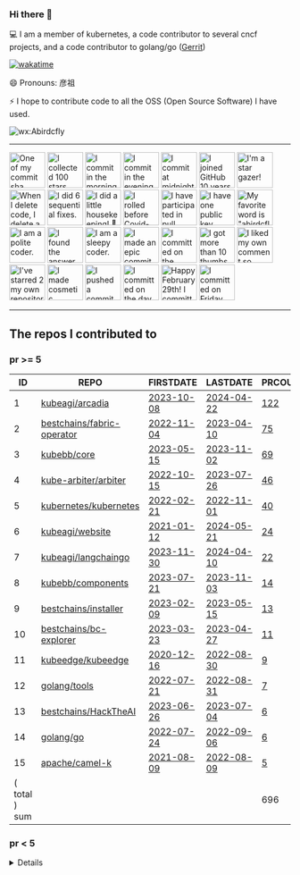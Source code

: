 <!--
**Abirdcfly/Abirdcfly** is a ✨ _special_ ✨ repository because its `README.md` (this file) appears on your GitHub profile.

Here are some ideas to get you started:

- 🔭 I’m currently working on ...
- 🌱 I’m currently learning ...
- 👯 I’m looking to collaborate on ...
- 🤔 I’m looking for help with ...
- 💬 Ask me about ...
- 📫 How to reach me: ...
- 😄 Pronouns: ...
- ⚡ Fun fact: ...
-->
### Hi there 👋

💻 I am a member of kubernetes, a code contributor to several cncf projects, and a code contributor to golang/go ([Gerrit](https://go-review.googlesource.com/dashboard/56538))

[![wakatime](https://wakatime.com/badge/user/6730e81c-ff31-4e87-acd9-9bd97b533dc1.svg)](https://wakatime.com/badge/user/6730e81c-ff31-4e87-acd9-9bd97b533dc1.svg)


😄 Pronouns: 彦祖

⚡ I hope to contribute code to all the OSS (Open Source Software) I have used.

![wx:Abirdcfly](https://github.com/Abirdcfly/Abirdcfly/assets/5100555/7e625ee5-9797-4e94-8b72-d6e0c6342a15)


---

<!-- my-badges start -->
<a href="my-badges/ab-commit.md"><img src="https://my-badges.github.io/my-badges/ab-commit.png" alt="One of my commit sha starts with &quot;ab&quot;." title="One of my commit sha starts with &quot;ab&quot;." width="64"></a>
<a href="my-badges/stars-100.md"><img src="https://my-badges.github.io/my-badges/stars-100.png" alt="I collected 100 stars." title="I collected 100 stars." width="64"></a>
<a href="my-badges/morning-commits.md"><img src="https://my-badges.github.io/my-badges/morning-commits.png" alt="I commit in the morning." title="I commit in the morning." width="64"></a>
<a href="my-badges/evening-commits.md"><img src="https://my-badges.github.io/my-badges/evening-commits.png" alt="I commit in the evening." title="I commit in the evening." width="64"></a>
<a href="my-badges/midnight-commits.md"><img src="https://my-badges.github.io/my-badges/midnight-commits.png" alt="I commit at midnight." title="I commit at midnight." width="64"></a>
<a href="my-badges/github-anniversary-10.md"><img src="https://my-badges.github.io/my-badges/github-anniversary-10.png" alt="I joined GitHub 10 years ago." title="I joined GitHub 10 years ago." width="64"></a>
<a href="my-badges/star-gazer.md"><img src="https://my-badges.github.io/my-badges/star-gazer.png" alt="I&apos;m a star gazer!" title="I&apos;m a star gazer!" width="64"></a>
<a href="my-badges/mass-delete-commit-10k.md"><img src="https://my-badges.github.io/my-badges/mass-delete-commit-10k.png" alt="When I delete code, I delete a lot." title="When I delete code, I delete a lot." width="64"></a>
<a href="my-badges/fix-6.md"><img src="https://my-badges.github.io/my-badges/fix-6.png" alt="I did 6 sequential fixes." title="I did 6 sequential fixes." width="64"></a>
<a href="my-badges/chore-commit.md"><img src="https://my-badges.github.io/my-badges/chore-commit.png" alt="I did a little housekeeping! 🧹" title="I did a little housekeeping! 🧹" width="64"></a>
<a href="my-badges/covid-19.md"><img src="https://my-badges.github.io/my-badges/covid-19.png" alt="I rolled before Covid-19: Survivor of the Great TP Shortage" title="I rolled before Covid-19: Survivor of the Great TP Shortage" width="64"></a>
<a href="my-badges/pr-collaboration-20.md"><img src="https://my-badges.github.io/my-badges/pr-collaboration-20.png" alt="I have participated in pull requests with 20 or more people" title="I have participated in pull requests with 20 or more people" width="64"></a>
<a href="my-badges/public-keys-1.md"><img src="https://my-badges.github.io/my-badges/public-keys-1.png" alt="I have one public key" title="I have one public key" width="64"></a>
<a href="my-badges/favorite-word.md"><img src="https://my-badges.github.io/my-badges/favorite-word.png" alt="My favorite word is &quot;abirdcfly&quot;." title="My favorite word is &quot;abirdcfly&quot;." width="64"></a>
<a href="my-badges/polite-coder.md"><img src="https://my-badges.github.io/my-badges/polite-coder.png" alt="I am a polite coder." title="I am a polite coder." width="64"></a>
<a href="my-badges/the-ultimate-question.md"><img src="https://my-badges.github.io/my-badges/the-ultimate-question.png" alt="I found the answer to the ultimate question of life, the universe, and everything!" title="I found the answer to the ultimate question of life, the universe, and everything!" width="64"></a>
<a href="my-badges/sleepy-coder.md"><img src="https://my-badges.github.io/my-badges/sleepy-coder.png" alt="I am a sleepy coder." title="I am a sleepy coder." width="64"></a>
<a href="my-badges/epic-commit.md"><img src="https://my-badges.github.io/my-badges/epic-commit.png" alt="I made an epic commit with a message over 500 chars." title="I made an epic commit with a message over 500 chars." width="64"></a>
<a href="my-badges/spooky-commit.md"><img src="https://my-badges.github.io/my-badges/spooky-commit.png" alt="I committed on the Halloween! Boo!" title="I committed on the Halloween! Boo!" width="64"></a>
<a href="my-badges/thumbs-up-10.md"><img src="https://my-badges.github.io/my-badges/thumbs-up-10.png" alt="I got more than 10 thumbs up." title="I got more than 10 thumbs up." width="64"></a>
<a href="my-badges/self-upvote.md"><img src="https://my-badges.github.io/my-badges/self-upvote.png" alt="I liked my own comment so much that I upvoted it." title="I liked my own comment so much that I upvoted it." width="64"></a>
<a href="my-badges/self-star.md"><img src="https://my-badges.github.io/my-badges/self-star.png" alt="I&apos;ve starred 2 my own repositories." title="I&apos;ve starred 2 my own repositories." width="64"></a>
<a href="my-badges/cosmetic-commit.md"><img src="https://my-badges.github.io/my-badges/cosmetic-commit.png" alt="I made cosmetic commit." title="I made cosmetic commit." width="64"></a>
<a href="my-badges/dead-commit.md"><img src="https://my-badges.github.io/my-badges/dead-commit.png" alt="I pushed a commit with &quot;dead&quot; once." title="I pushed a commit with &quot;dead&quot; once." width="64"></a>
<a href="my-badges/delorean.md"><img src="https://my-badges.github.io/my-badges/delorean.png" alt="I committed on the day Doctor Emmett Brown invented the flux capacitor!" title="I committed on the day Doctor Emmett Brown invented the flux capacitor!" width="64"></a>
<a href="my-badges/leap-day.md"><img src="https://my-badges.github.io/my-badges/leap-day.png" alt="Happy February 29th! I committed on a Leap Day!" title="Happy February 29th! I committed on a Leap Day!" width="64"></a>
<a href="my-badges/friday-13.md"><img src="https://my-badges.github.io/my-badges/friday-13.png" alt="I committed on Friday the 13th, One… By One…" title="I committed on Friday the 13th, One… By One…" width="64"></a>
<!-- my-badges end -->

---

<!--START_SECTION:my_github-->
## The repos I contributed to


### pr >= 5

|      ID       |                                    REPO                                     |                                 FIRSTDATE                                 |                               LASTDATE                               |                                        PRCOUNT                                         |
|---------------|-----------------------------------------------------------------------------|---------------------------------------------------------------------------|----------------------------------------------------------------------|----------------------------------------------------------------------------------------|
|             1 | [kubeagi/arcadia](https://github.com/kubeagi/arcadia)                       | [2023-10-08](https://github.com/kubeagi/arcadia/pull/102)                 | [2024-04-22](https://github.com/kubeagi/arcadia/pull/1018)           | [122](https://github.com/kubeagi/arcadia/pulls?q=is%3Apr+author%3AAbirdcfly)           |
|             2 | [bestchains/fabric-operator](https://github.com/bestchains/fabric-operator) | [2022-11-04](https://github.com/hyperledger-labs/fabric-operator/pull/68) | [2023-04-10](https://github.com/bestchains/fabric-operator/pull/236) | [75](https://github.com/bestchains/fabric-operator/pulls?q=is%3Apr+author%3AAbirdcfly) |
|             3 | [kubebb/core](https://github.com/kubebb/core)                               | [2023-05-15](https://github.com/kubebb/core/pull/2)                       | [2023-11-02](https://github.com/kubebb/core/pull/392)                | [69](https://github.com/kubebb/core/pulls?q=is%3Apr+author%3AAbirdcfly)                |
|             4 | [kube-arbiter/arbiter](https://github.com/kube-arbiter/arbiter)             | [2022-10-15](https://github.com/kube-arbiter/arbiter/pull/6)              | [2023-07-26](https://github.com/kube-arbiter/arbiter/pull/160)       | [46](https://github.com/kube-arbiter/arbiter/pulls?q=is%3Apr+author%3AAbirdcfly)       |
|             5 | [kubernetes/kubernetes](https://github.com/kubernetes/kubernetes)           | [2022-02-21](https://github.com/kubernetes/kubernetes/pull/108239)        | [2022-11-01](https://github.com/kubernetes/kubernetes/pull/113505)   | [40](https://github.com/kubernetes/kubernetes/pulls?q=is%3Apr+author%3AAbirdcfly)      |
|             6 | [kubeagi/website](https://github.com/kubeagi/website)                       | [2021-01-12](https://github.com/kubernetes/website/pull/26060)            | [2024-05-21](https://github.com/kubeagi/website/pull/17)             | [24](https://github.com/kubeagi/website/pulls?q=is%3Apr+author%3AAbirdcfly)            |
|             7 | [kubeagi/langchaingo](https://github.com/kubeagi/langchaingo)               | [2023-11-30](https://github.com/tmc/langchaingo/pull/377)                 | [2024-04-10](https://github.com/kubeagi/langchaingo/pull/12)         | [22](https://github.com/kubeagi/langchaingo/pulls?q=is%3Apr+author%3AAbirdcfly)        |
|             8 | [kubebb/components](https://github.com/kubebb/components)                   | [2023-07-21](https://github.com/kubebb/components/pull/64)                | [2023-11-03](https://github.com/kubebb/components/pull/151)          | [14](https://github.com/kubebb/components/pulls?q=is%3Apr+author%3AAbirdcfly)          |
|             9 | [bestchains/installer](https://github.com/bestchains/installer)             | [2023-02-09](https://github.com/bestchains/installer/pull/12)             | [2023-05-15](https://github.com/bestchains/installer/pull/74)        | [13](https://github.com/bestchains/installer/pulls?q=is%3Apr+author%3AAbirdcfly)       |
|            10 | [bestchains/bc-explorer](https://github.com/bestchains/bc-explorer)         | [2023-03-23](https://github.com/bestchains/bc-explorer/pull/16)           | [2023-04-27](https://github.com/bestchains/bc-explorer/pull/47)      | [11](https://github.com/bestchains/bc-explorer/pulls?q=is%3Apr+author%3AAbirdcfly)     |
|            11 | [kubeedge/kubeedge](https://github.com/kubeedge/kubeedge)                   | [2020-12-16](https://github.com/kubeedge/kubeedge/pull/2437)              | [2022-08-30](https://github.com/kubeedge/kubeedge/pull/4147)         | [9](https://github.com/kubeedge/kubeedge/pulls?q=is%3Apr+author%3AAbirdcfly)           |
|            12 | [golang/tools](https://github.com/golang/tools)                             | [2022-07-21](https://github.com/golang/tools/pull/388)                    | [2022-08-31](https://github.com/golang/tools/pull/394)               | [7](https://github.com/golang/tools/pulls?q=is%3Apr+author%3AAbirdcfly)                |
|            13 | [bestchains/HackTheAI](https://github.com/bestchains/HackTheAI)             | [2023-06-26](https://github.com/bestchains/HackTheAI/pull/23)             | [2023-07-04](https://github.com/bestchains/HackTheAI/pull/41)        | [6](https://github.com/bestchains/HackTheAI/pulls?q=is%3Apr+author%3AAbirdcfly)        |
|            14 | [golang/go](https://github.com/golang/go)                                   | [2022-07-24](https://github.com/golang/go/pull/54026)                     | [2022-09-06](https://github.com/golang/go/pull/54888)                | [6](https://github.com/golang/go/pulls?q=is%3Apr+author%3AAbirdcfly)                   |
|            15 | [apache/camel-k](https://github.com/apache/camel-k)                         | [2021-08-09](https://github.com/apache/camel-k/pull/2559)                 | [2022-08-09](https://github.com/apache/camel-k/pull/3526)            | [5](https://github.com/apache/camel-k/pulls?q=is%3Apr+author%3AAbirdcfly)              |
| ( total ) sum |                                                                             |                                                                           |                                                                      |                                                                                    696 |



### pr < 5


<details>

|      ID      |                                                        REPO                                                         |                                        FIRSTDATE                                         |                                         LASTDATE                                         |                                                  PRCOUNT                                                  |
|--------------|---------------------------------------------------------------------------------------------------------------------|------------------------------------------------------------------------------------------|------------------------------------------------------------------------------------------|-----------------------------------------------------------------------------------------------------------|
|           16 | [onsi/ginkgo](https://github.com/onsi/ginkgo)                                                                       | [2022-08-30](https://github.com/onsi/ginkgo/pull/1028)                                   | [2022-09-19](https://github.com/onsi/ginkgo/pull/1040)                                   | [4](https://github.com/onsi/ginkgo/pulls?q=is%3Apr+author%3AAbirdcfly)                                    |
|           17 | [kubernetes-retired/hierarchical-namespaces](https://github.com/kubernetes-retired/hierarchical-namespaces)         | [2021-08-16](https://github.com/kubernetes-retired/hierarchical-namespaces/pull/69)      | [2021-08-17](https://github.com/kubernetes-retired/hierarchical-namespaces/pull/72)      | [4](https://github.com/kubernetes-retired/hierarchical-namespaces/pulls?q=is%3Apr+author%3AAbirdcfly)     |
|           18 | [ray-project/kuberay](https://github.com/ray-project/kuberay)                                                       | [2024-09-26](https://github.com/ray-project/kuberay/pull/2399)                           | [2025-01-22](https://github.com/ray-project/kuberay/pull/2802)                           | [4](https://github.com/ray-project/kuberay/pulls?q=is%3Apr+author%3AAbirdcfly)                            |
|           19 | [ignite/cli](https://github.com/ignite/cli)                                                                         | [2022-08-21](https://github.com/cli/cli/pull/6112)                                       | [2023-04-25](https://github.com/ignite/cli/pull/3487)                                    | [4](https://github.com/ignite/cli/pulls?q=is%3Apr+author%3AAbirdcfly)                                     |
|           20 | [etcd-io/etcd](https://github.com/etcd-io/etcd)                                                                     | [2021-09-17](https://github.com/etcd-io/etcd/pull/13356)                                 | [2022-08-30](https://github.com/etcd-io/etcd/pull/14405)                                 | [4](https://github.com/etcd-io/etcd/pulls?q=is%3Apr+author%3AAbirdcfly)                                   |
|           21 | [kubernetes-sigs/kueue](https://github.com/kubernetes-sigs/kueue)                                                   | [2025-01-16](https://github.com/kubernetes-sigs/kueue/pull/3980)                         | [2025-01-22](https://github.com/kubernetes-sigs/kueue/pull/4036)                         | [4](https://github.com/kubernetes-sigs/kueue/pulls?q=is%3Apr+author%3AAbirdcfly)                          |
|           22 | [bestchains/bc-cli](https://github.com/bestchains/bc-cli)                                                           | [2023-05-05](https://github.com/bestchains/bc-cli/pull/15)                               | [2023-06-25](https://github.com/bestchains/bc-cli/pull/48)                               | [3](https://github.com/bestchains/bc-cli/pulls?q=is%3Apr+author%3AAbirdcfly)                              |
|           23 | [golangci/golangci-lint](https://github.com/golangci/golangci-lint)                                                 | [2022-09-05](https://github.com/golangci/golangci-lint/pull/3192)                        | [2023-09-25](https://github.com/golangci/golangci-lint/pull/4104)                        | [3](https://github.com/golangci/golangci-lint/pulls?q=is%3Apr+author%3AAbirdcfly)                         |
|           24 | [kubernetes/test-infra](https://github.com/kubernetes/test-infra)                                                   | [2022-04-22](https://github.com/kubernetes/test-infra/pull/26065)                        | [2022-08-05](https://github.com/kubernetes/test-infra/pull/27050)                        | [3](https://github.com/kubernetes/test-infra/pulls?q=is%3Apr+author%3AAbirdcfly)                          |
|           25 | [istio/istio](https://github.com/istio/istio)                                                                       | [2022-08-30](https://github.com/istio/istio/pull/40706)                                  | [2023-08-09](https://github.com/istio/istio/pull/46406)                                  | [3](https://github.com/istio/istio/pulls?q=is%3Apr+author%3AAbirdcfly)                                    |
|           26 | [ethereum/go-ethereum](https://github.com/ethereum/go-ethereum)                                                     | [2022-07-21](https://github.com/ethereum/go-ethereum/pull/25365)                         | [2024-04-15](https://github.com/ethereum/go-ethereum/pull/29531)                         | [3](https://github.com/ethereum/go-ethereum/pulls?q=is%3Apr+author%3AAbirdcfly)                           |
|           27 | [hyperledger/fabric](https://github.com/hyperledger/fabric)                                                         | [2022-08-08](https://github.com/hyperledger/fabric/pull/3574)                            | [2022-11-15](https://github.com/hyperledger/fabric/pull/3785)                            | [3](https://github.com/hyperledger/fabric/pulls?q=is%3Apr+author%3AAbirdcfly)                             |
|           28 | [kube-arbiter/arbiter-plugins](https://github.com/kube-arbiter/arbiter-plugins)                                     | [2022-10-20](https://github.com/kube-arbiter/arbiter-plugins/pull/5)                     | [2022-10-21](https://github.com/kube-arbiter/arbiter-plugins/pull/20)                    | [3](https://github.com/kube-arbiter/arbiter-plugins/pulls?q=is%3Apr+author%3AAbirdcfly)                   |
|           29 | [tinode/chat](https://github.com/tinode/chat)                                                                       | [2022-08-08](https://github.com/tinode/chat/pull/781)                                    | [2022-08-08](https://github.com/tinode/chat/pull/781)                                    | [2](https://github.com/tinode/chat/pulls?q=is%3Apr+author%3AAbirdcfly)                                    |
|           30 | [prometheus/prometheus](https://github.com/prometheus/prometheus)                                                   | [2022-07-20](https://github.com/prometheus/prometheus/pull/11040)                        | [2022-08-27](https://github.com/prometheus/prometheus/pull/11225)                        | [2](https://github.com/prometheus/prometheus/pulls?q=is%3Apr+author%3AAbirdcfly)                          |
|           31 | [aws/amazon-ecs-agent](https://github.com/aws/amazon-ecs-agent)                                                     | [2022-08-10](https://github.com/aws/amazon-ecs-agent/pull/3334)                          | [2022-08-31](https://github.com/aws/amazon-ecs-agent/pull/3372)                          | [2](https://github.com/aws/amazon-ecs-agent/pulls?q=is%3Apr+author%3AAbirdcfly)                           |
|           32 | [argoproj/argo-cd](https://github.com/argoproj/argo-cd)                                                             | [2022-08-30](https://github.com/argoproj/argo-cd/pull/10479)                             | [2023-06-02](https://github.com/argoproj/argo-cd/pull/13887)                             | [2](https://github.com/argoproj/argo-cd/pulls?q=is%3Apr+author%3AAbirdcfly)                               |
|           33 | [ericzhang-cn/kindle-open-books](https://github.com/ericzhang-cn/kindle-open-books)                                 | [2014-09-03](https://github.com/ericzhang-cn/kindle-open-books/pull/14)                  | [2014-09-03](https://github.com/ericzhang-cn/kindle-open-books/pull/14)                  | [2](https://github.com/ericzhang-cn/kindle-open-books/pulls?q=is%3Apr+author%3AAbirdcfly)                 |
|           34 | [coredns/coredns](https://github.com/coredns/coredns)                                                               | [2022-07-21](https://github.com/coredns/coredns/pull/5529)                               | [2022-08-30](https://github.com/coredns/coredns/pull/5592)                               | [2](https://github.com/coredns/coredns/pulls?q=is%3Apr+author%3AAbirdcfly)                                |
|           35 | [tektoncd/pipeline](https://github.com/tektoncd/pipeline)                                                           | [2022-08-10](https://github.com/banzaicloud/pipeline/pull/3627)                          | [2023-02-13](https://github.com/tektoncd/pipeline/pull/6151)                             | [2](https://github.com/tektoncd/pipeline/pulls?q=is%3Apr+author%3AAbirdcfly)                              |
|           36 | [tektoncd/operator](https://github.com/tektoncd/operator)                                                           | [2021-09-16](https://github.com/knative/operator/pull/781)                               | [2023-02-21](https://github.com/tektoncd/operator/pull/1336)                             | [2](https://github.com/tektoncd/operator/pulls?q=is%3Apr+author%3AAbirdcfly)                              |
|           37 | [golang/crypto](https://github.com/golang/crypto)                                                                   | [2022-07-21](https://github.com/golang/crypto/pull/226)                                  | [2022-07-21](https://github.com/golang/crypto/pull/226)                                  | [2](https://github.com/golang/crypto/pulls?q=is%3Apr+author%3AAbirdcfly)                                  |
|           38 | [kyma-project/kyma](https://github.com/kyma-project/kyma)                                                           | [2022-08-09](https://github.com/kyma-project/kyma/pull/15061)                            | [2022-10-05](https://github.com/kyma-project/kyma/pull/15714)                            | [2](https://github.com/kyma-project/kyma/pulls?q=is%3Apr+author%3AAbirdcfly)                              |
|           39 | [istio/community](https://github.com/istio/community)                                                               | [2022-04-01](https://github.com/kubernetes/community/pull/6583)                          | [2023-08-10](https://github.com/istio/community/pull/1175)                               | [2](https://github.com/istio/community/pulls?q=is%3Apr+author%3AAbirdcfly)                                |
|           40 | [golang/exp](https://github.com/golang/exp)                                                                         | [2022-07-21](https://github.com/golang/exp/pull/41)                                      | [2022-07-21](https://github.com/golang/exp/pull/41)                                      | [2](https://github.com/golang/exp/pulls?q=is%3Apr+author%3AAbirdcfly)                                     |
|           41 | [bfenetworks/bfe](https://github.com/bfenetworks/bfe)                                                               | [2022-08-10](https://github.com/bfenetworks/bfe/pull/1068)                               | [2022-08-15](https://github.com/bfenetworks/bfe/pull/1069)                               | [2](https://github.com/bfenetworks/bfe/pulls?q=is%3Apr+author%3AAbirdcfly)                                |
|           42 | [bestchains/bc-saas](https://github.com/bestchains/bc-saas)                                                         | [2023-04-23](https://github.com/bestchains/bc-saas/pull/12)                              | [2023-04-24](https://github.com/bestchains/bc-saas/pull/17)                              | [2](https://github.com/bestchains/bc-saas/pulls?q=is%3Apr+author%3AAbirdcfly)                             |
|           43 | [rook/rook](https://github.com/rook/rook)                                                                           | [2022-07-21](https://github.com/rook/rook/pull/10618)                                    | [2022-08-30](https://github.com/rook/rook/pull/10827)                                    | [2](https://github.com/rook/rook/pulls?q=is%3Apr+author%3AAbirdcfly)                                      |
|           44 | [minio/minio](https://github.com/minio/minio)                                                                       | [2022-08-29](https://github.com/minio/minio/pull/15607)                                  | [2022-08-29](https://github.com/minio/minio/pull/15607)                                  | [1](https://github.com/minio/minio/pulls?q=is%3Apr+author%3AAbirdcfly)                                    |
|           45 | [TencentBlueKing/bk-bcs](https://github.com/TencentBlueKing/bk-bcs)                                                 | [2022-08-10](https://github.com/TencentBlueKing/bk-bcs/pull/1900)                        | [2022-08-10](https://github.com/TencentBlueKing/bk-bcs/pull/1900)                        | [1](https://github.com/TencentBlueKing/bk-bcs/pulls?q=is%3Apr+author%3AAbirdcfly)                         |
|           46 | [cilium/cilium](https://github.com/cilium/cilium)                                                                   | [2022-07-21](https://github.com/cilium/cilium/pull/20612)                                | [2022-07-21](https://github.com/cilium/cilium/pull/20612)                                | [1](https://github.com/cilium/cilium/pulls?q=is%3Apr+author%3AAbirdcfly)                                  |
|           47 | [open-policy-agent/opa](https://github.com/open-policy-agent/opa)                                                   | [2022-07-21](https://github.com/open-policy-agent/opa/pull/4919)                         | [2022-07-21](https://github.com/open-policy-agent/opa/pull/4919)                         | [1](https://github.com/open-policy-agent/opa/pulls?q=is%3Apr+author%3AAbirdcfly)                          |
|           48 | [ent/ent](https://github.com/ent/ent)                                                                               | [2022-08-30](https://github.com/ent/ent/pull/2892)                                       | [2022-08-30](https://github.com/ent/ent/pull/2892)                                       | [1](https://github.com/ent/ent/pulls?q=is%3Apr+author%3AAbirdcfly)                                        |
|           49 | [johnkerl/miller](https://github.com/johnkerl/miller)                                                               | [2022-08-11](https://github.com/johnkerl/miller/pull/1073)                               | [2022-08-11](https://github.com/johnkerl/miller/pull/1073)                               | [1](https://github.com/johnkerl/miller/pulls?q=is%3Apr+author%3AAbirdcfly)                                |
|           50 | [SnellerInc/sneller](https://github.com/SnellerInc/sneller)                                                         | [2022-08-10](https://github.com/SnellerInc/sneller/pull/5)                               | [2022-08-10](https://github.com/SnellerInc/sneller/pull/5)                               | [1](https://github.com/SnellerInc/sneller/pulls?q=is%3Apr+author%3AAbirdcfly)                             |
|           51 | [hanchuanchuan/goInception](https://github.com/hanchuanchuan/goInception)                                           | [2022-08-10](https://github.com/hanchuanchuan/goInception/pull/491)                      | [2022-08-10](https://github.com/hanchuanchuan/goInception/pull/491)                      | [1](https://github.com/hanchuanchuan/goInception/pulls?q=is%3Apr+author%3AAbirdcfly)                      |
|           52 | [h2non/baloo](https://github.com/h2non/baloo)                                                                       | [2022-08-10](https://github.com/h2non/baloo/pull/30)                                     | [2022-08-10](https://github.com/h2non/baloo/pull/30)                                     | [1](https://github.com/h2non/baloo/pulls?q=is%3Apr+author%3AAbirdcfly)                                    |
|           53 | [tilt-dev/tilt](https://github.com/tilt-dev/tilt)                                                                   | [2022-08-09](https://github.com/tilt-dev/tilt/pull/5916)                                 | [2022-08-09](https://github.com/tilt-dev/tilt/pull/5916)                                 | [1](https://github.com/tilt-dev/tilt/pulls?q=is%3Apr+author%3AAbirdcfly)                                  |
|           54 | [kubernetes/minikube](https://github.com/kubernetes/minikube)                                                       | [2022-08-30](https://github.com/kubernetes/minikube/pull/14882)                          | [2022-08-30](https://github.com/kubernetes/minikube/pull/14882)                          | [1](https://github.com/kubernetes/minikube/pulls?q=is%3Apr+author%3AAbirdcfly)                            |
|           55 | [github/gh-ost](https://github.com/github/gh-ost)                                                                   | [2022-08-30](https://github.com/github/gh-ost/pull/1175)                                 | [2022-08-30](https://github.com/github/gh-ost/pull/1175)                                 | [1](https://github.com/github/gh-ost/pulls?q=is%3Apr+author%3AAbirdcfly)                                  |
|           56 | [arp242/goatcounter](https://github.com/arp242/goatcounter)                                                         | [2022-08-10](https://github.com/arp242/goatcounter/pull/612)                             | [2022-08-10](https://github.com/arp242/goatcounter/pull/612)                             | [1](https://github.com/arp242/goatcounter/pulls?q=is%3Apr+author%3AAbirdcfly)                             |
|           57 | [bytedance/go-tagexpr](https://github.com/bytedance/go-tagexpr)                                                     | [2022-07-22](https://github.com/bytedance/go-tagexpr/pull/52)                            | [2022-07-22](https://github.com/bytedance/go-tagexpr/pull/52)                            | [1](https://github.com/bytedance/go-tagexpr/pulls?q=is%3Apr+author%3AAbirdcfly)                           |
|           58 | [sudo-rm-maker/github-action](https://github.com/sudo-rm-maker/github-action)                                       | [2023-03-15](https://github.com/sudo-rm-maker/github-action/pull/1)                      | [2023-03-15](https://github.com/sudo-rm-maker/github-action/pull/1)                      | [1](https://github.com/sudo-rm-maker/github-action/pulls?q=is%3Apr+author%3AAbirdcfly)                    |
|           59 | [moby/moby](https://github.com/moby/moby)                                                                           | [2022-07-21](https://github.com/moby/moby/pull/43844)                                    | [2022-07-21](https://github.com/moby/moby/pull/43844)                                    | [1](https://github.com/moby/moby/pulls?q=is%3Apr+author%3AAbirdcfly)                                      |
|           60 | [cockroachdb/pebble](https://github.com/cockroachdb/pebble)                                                         | [2022-08-11](https://github.com/cockroachdb/pebble/pull/1869)                            | [2022-08-11](https://github.com/cockroachdb/pebble/pull/1869)                            | [1](https://github.com/cockroachdb/pebble/pulls?q=is%3Apr+author%3AAbirdcfly)                             |
|           61 | [matrixorigin/matrixone](https://github.com/matrixorigin/matrixone)                                                 | [2022-08-10](https://github.com/matrixorigin/matrixone/pull/4450)                        | [2022-08-10](https://github.com/matrixorigin/matrixone/pull/4450)                        | [1](https://github.com/matrixorigin/matrixone/pulls?q=is%3Apr+author%3AAbirdcfly)                         |
|           62 | [denverdino/aliyungo](https://github.com/denverdino/aliyungo)                                                       | [2022-08-10](https://github.com/denverdino/aliyungo/pull/493)                            | [2022-08-10](https://github.com/denverdino/aliyungo/pull/493)                            | [1](https://github.com/denverdino/aliyungo/pulls?q=is%3Apr+author%3AAbirdcfly)                            |
|           63 | [aquasecurity/tracee](https://github.com/aquasecurity/tracee)                                                       | [2022-08-10](https://github.com/aquasecurity/tracee/pull/2057)                           | [2022-08-10](https://github.com/aquasecurity/tracee/pull/2057)                           | [1](https://github.com/aquasecurity/tracee/pulls?q=is%3Apr+author%3AAbirdcfly)                            |
|           64 | [ryboe/q](https://github.com/ryboe/q)                                                                               | [2022-08-10](https://github.com/ryboe/q/pull/115)                                        | [2022-08-10](https://github.com/ryboe/q/pull/115)                                        | [1](https://github.com/ryboe/q/pulls?q=is%3Apr+author%3AAbirdcfly)                                        |
|           65 | [mikefarah/yq](https://github.com/mikefarah/yq)                                                                     | [2022-08-30](https://github.com/mikefarah/yq/pull/1322)                                  | [2022-08-30](https://github.com/mikefarah/yq/pull/1322)                                  | [1](https://github.com/mikefarah/yq/pulls?q=is%3Apr+author%3AAbirdcfly)                                   |
|           66 | [btcsuite/btcd](https://github.com/btcsuite/btcd)                                                                   | [2022-08-11](https://github.com/btcsuite/btcd/pull/1875)                                 | [2022-08-11](https://github.com/btcsuite/btcd/pull/1875)                                 | [1](https://github.com/btcsuite/btcd/pulls?q=is%3Apr+author%3AAbirdcfly)                                  |
|           67 | [lucagrulla/cw](https://github.com/lucagrulla/cw)                                                                   | [2022-08-10](https://github.com/lucagrulla/cw/pull/242)                                  | [2022-08-10](https://github.com/lucagrulla/cw/pull/242)                                  | [1](https://github.com/lucagrulla/cw/pulls?q=is%3Apr+author%3AAbirdcfly)                                  |
|           68 | [gorgonia/gorgonia](https://github.com/gorgonia/gorgonia)                                                           | [2022-08-09](https://github.com/gorgonia/gorgonia/pull/533)                              | [2022-08-09](https://github.com/gorgonia/gorgonia/pull/533)                              | [1](https://github.com/gorgonia/gorgonia/pulls?q=is%3Apr+author%3AAbirdcfly)                              |
|           69 | [upspin/upspin](https://github.com/upspin/upspin)                                                                   | [2022-08-09](https://github.com/upspin/upspin/pull/643)                                  | [2022-08-09](https://github.com/upspin/upspin/pull/643)                                  | [1](https://github.com/upspin/upspin/pulls?q=is%3Apr+author%3AAbirdcfly)                                  |
|           70 | [lima-vm/lima](https://github.com/lima-vm/lima)                                                                     | [2022-03-29](https://github.com/lima-vm/lima/pull/766)                                   | [2022-03-29](https://github.com/lima-vm/lima/pull/766)                                   | [1](https://github.com/lima-vm/lima/pulls?q=is%3Apr+author%3AAbirdcfly)                                   |
|           71 | [hbprotoss/geekpdf](https://github.com/hbprotoss/geekpdf)                                                           | [2019-06-22](https://github.com/hbprotoss/geekpdf/pull/1)                                | [2019-06-22](https://github.com/hbprotoss/geekpdf/pull/1)                                | [1](https://github.com/hbprotoss/geekpdf/pulls?q=is%3Apr+author%3AAbirdcfly)                              |
|           72 | [kubeagi/mlops-tooling](https://github.com/kubeagi/mlops-tooling)                                                   | [2024-05-20](https://github.com/kubeagi/mlops-tooling/pull/1)                            | [2024-05-20](https://github.com/kubeagi/mlops-tooling/pull/1)                            | [1](https://github.com/kubeagi/mlops-tooling/pulls?q=is%3Apr+author%3AAbirdcfly)                          |
|           73 | [kubernetes-sigs/apiserver-network-proxy](https://github.com/kubernetes-sigs/apiserver-network-proxy)               | [2023-08-10](https://github.com/kubernetes-sigs/apiserver-network-proxy/pull/511)        | [2023-08-10](https://github.com/kubernetes-sigs/apiserver-network-proxy/pull/511)        | [1](https://github.com/kubernetes-sigs/apiserver-network-proxy/pulls?q=is%3Apr+author%3AAbirdcfly)        |
|           74 | [kubernetes/ingress-nginx](https://github.com/kubernetes/ingress-nginx)                                             | [2022-08-30](https://github.com/kubernetes/ingress-nginx/pull/8995)                      | [2022-08-30](https://github.com/kubernetes/ingress-nginx/pull/8995)                      | [1](https://github.com/kubernetes/ingress-nginx/pulls?q=is%3Apr+author%3AAbirdcfly)                       |
|           75 | [cosmos/sdk-tutorials](https://github.com/cosmos/sdk-tutorials)                                                     | [2023-04-19](https://github.com/cosmos/sdk-tutorials/pull/1373)                          | [2023-04-19](https://github.com/cosmos/sdk-tutorials/pull/1373)                          | [1](https://github.com/cosmos/sdk-tutorials/pulls?q=is%3Apr+author%3AAbirdcfly)                           |
|           76 | [jesseduffield/lazygit](https://github.com/jesseduffield/lazygit)                                                   | [2022-08-30](https://github.com/jesseduffield/lazygit/pull/2143)                         | [2022-08-30](https://github.com/jesseduffield/lazygit/pull/2143)                         | [1](https://github.com/jesseduffield/lazygit/pulls?q=is%3Apr+author%3AAbirdcfly)                          |
|           77 | [hyperledger/fabric-sdk-go](https://github.com/hyperledger/fabric-sdk-go)                                           | [2022-08-10](https://github.com/hyperledger/fabric-sdk-go/pull/245)                      | [2022-08-10](https://github.com/hyperledger/fabric-sdk-go/pull/245)                      | [1](https://github.com/hyperledger/fabric-sdk-go/pulls?q=is%3Apr+author%3AAbirdcfly)                      |
|           78 | [letsencrypt/boulder](https://github.com/letsencrypt/boulder)                                                       | [2022-08-10](https://github.com/letsencrypt/boulder/pull/6283)                           | [2022-08-10](https://github.com/letsencrypt/boulder/pull/6283)                           | [1](https://github.com/letsencrypt/boulder/pulls?q=is%3Apr+author%3AAbirdcfly)                            |
|           79 | [uber-go/zap](https://github.com/uber-go/zap)                                                                       | [2022-08-30](https://github.com/uber-go/zap/pull/1169)                                   | [2022-08-30](https://github.com/uber-go/zap/pull/1169)                                   | [1](https://github.com/uber-go/zap/pulls?q=is%3Apr+author%3AAbirdcfly)                                    |
|           80 | [TykTechnologies/tyk](https://github.com/TykTechnologies/tyk)                                                       | [2022-08-05](https://github.com/TykTechnologies/tyk/pull/4219)                           | [2022-08-05](https://github.com/TykTechnologies/tyk/pull/4219)                           | [1](https://github.com/TykTechnologies/tyk/pulls?q=is%3Apr+author%3AAbirdcfly)                            |
|           81 | [golang/mod](https://github.com/golang/mod)                                                                         | [2022-08-17](https://github.com/golang/mod/pull/9)                                       | [2022-08-17](https://github.com/golang/mod/pull/9)                                       | [1](https://github.com/golang/mod/pulls?q=is%3Apr+author%3AAbirdcfly)                                     |
|           82 | [vmware-tanzu/sonobuoy](https://github.com/vmware-tanzu/sonobuoy)                                                   | [2022-08-10](https://github.com/vmware-tanzu/sonobuoy/pull/1818)                         | [2022-08-10](https://github.com/vmware-tanzu/sonobuoy/pull/1818)                         | [1](https://github.com/vmware-tanzu/sonobuoy/pulls?q=is%3Apr+author%3AAbirdcfly)                          |
|           83 | [cue-lang/cue](https://github.com/cue-lang/cue)                                                                     | [2022-08-30](https://github.com/cue-lang/cue/pull/1895)                                  | [2022-08-30](https://github.com/cue-lang/cue/pull/1895)                                  | [1](https://github.com/cue-lang/cue/pulls?q=is%3Apr+author%3AAbirdcfly)                                   |
|           84 | [googleapis/google-cloud-go](https://github.com/googleapis/google-cloud-go)                                         | [2022-08-10](https://github.com/googleapis/google-cloud-go/pull/6494)                    | [2022-08-10](https://github.com/googleapis/google-cloud-go/pull/6494)                    | [1](https://github.com/googleapis/google-cloud-go/pulls?q=is%3Apr+author%3AAbirdcfly)                     |
|           85 | [ionorg/ion](https://github.com/ionorg/ion)                                                                         | [2022-08-10](https://github.com/ionorg/ion/pull/616)                                     | [2022-08-10](https://github.com/ionorg/ion/pull/616)                                     | [1](https://github.com/ionorg/ion/pulls?q=is%3Apr+author%3AAbirdcfly)                                     |
|           86 | [kubernetes/autoscaler](https://github.com/kubernetes/autoscaler)                                                   | [2022-08-05](https://github.com/kubernetes/autoscaler/pull/5074)                         | [2022-08-05](https://github.com/kubernetes/autoscaler/pull/5074)                         | [1](https://github.com/kubernetes/autoscaler/pulls?q=is%3Apr+author%3AAbirdcfly)                          |
|           87 | [vllm-project/vllm](https://github.com/vllm-project/vllm)                                                           | [2025-05-29](https://github.com/vllm-project/vllm/pull/18878)                            | [2025-05-29](https://github.com/vllm-project/vllm/pull/18878)                            | [1](https://github.com/vllm-project/vllm/pulls?q=is%3Apr+author%3AAbirdcfly)                              |
|           88 | [alexedwards/scs](https://github.com/alexedwards/scs)                                                               | [2022-08-10](https://github.com/alexedwards/scs/pull/147)                                | [2022-08-10](https://github.com/alexedwards/scs/pull/147)                                | [1](https://github.com/alexedwards/scs/pulls?q=is%3Apr+author%3AAbirdcfly)                                |
|           89 | [smoky8/abc](https://github.com/smoky8/abc)                                                                         | [2022-10-09](https://github.com/smoky8/abc/pull/1)                                       | [2022-10-09](https://github.com/smoky8/abc/pull/1)                                       | [1](https://github.com/smoky8/abc/pulls?q=is%3Apr+author%3AAbirdcfly)                                     |
|           90 | [upper/db](https://github.com/upper/db)                                                                             | [2022-08-10](https://github.com/upper/db/pull/674)                                       | [2022-08-10](https://github.com/upper/db/pull/674)                                       | [1](https://github.com/upper/db/pulls?q=is%3Apr+author%3AAbirdcfly)                                       |
|           91 | [pingcap/tidb-operator](https://github.com/pingcap/tidb-operator)                                                   | [2022-08-09](https://github.com/pingcap/tidb-operator/pull/4677)                         | [2022-08-09](https://github.com/pingcap/tidb-operator/pull/4677)                         | [1](https://github.com/pingcap/tidb-operator/pulls?q=is%3Apr+author%3AAbirdcfly)                          |
|           92 | [cube2222/octosql](https://github.com/cube2222/octosql)                                                             | [2022-08-09](https://github.com/cube2222/octosql/pull/289)                               | [2022-08-09](https://github.com/cube2222/octosql/pull/289)                               | [1](https://github.com/cube2222/octosql/pulls?q=is%3Apr+author%3AAbirdcfly)                               |
|           93 | [cncf/gitdm.archive](https://github.com/cncf/gitdm.archive)                                                         | [2022-03-28](https://github.com/cncf/gitdm.archive/pull/1006)                            | [2022-03-28](https://github.com/cncf/gitdm.archive/pull/1006)                            | [1](https://github.com/cncf/gitdm.archive/pulls?q=is%3Apr+author%3AAbirdcfly)                             |
|           94 | [spatial-go/geoos](https://github.com/spatial-go/geoos)                                                             | [2022-08-10](https://github.com/spatial-go/geoos/pull/86)                                | [2022-08-10](https://github.com/spatial-go/geoos/pull/86)                                | [1](https://github.com/spatial-go/geoos/pulls?q=is%3Apr+author%3AAbirdcfly)                               |
|           95 | [dropbox/godropbox](https://github.com/dropbox/godropbox)                                                           | [2022-08-11](https://github.com/dropbox/godropbox/pull/254)                              | [2022-08-11](https://github.com/dropbox/godropbox/pull/254)                              | [1](https://github.com/dropbox/godropbox/pulls?q=is%3Apr+author%3AAbirdcfly)                              |
|           96 | [bazel-contrib/rules_go](https://github.com/bazel-contrib/rules_go)                                                 | [2022-08-10](https://github.com/bazel-contrib/rules_go/pull/3267)                        | [2022-08-10](https://github.com/bazel-contrib/rules_go/pull/3267)                        | [1](https://github.com/bazel-contrib/rules_go/pulls?q=is%3Apr+author%3AAbirdcfly)                         |
|           97 | [camptocamp/terraboard](https://github.com/camptocamp/terraboard)                                                   | [2022-08-10](https://github.com/camptocamp/terraboard/pull/254)                          | [2022-08-10](https://github.com/camptocamp/terraboard/pull/254)                          | [1](https://github.com/camptocamp/terraboard/pulls?q=is%3Apr+author%3AAbirdcfly)                          |
|           98 | [Altinity/clickhouse-operator](https://github.com/Altinity/clickhouse-operator)                                     | [2022-08-09](https://github.com/Altinity/clickhouse-operator/pull/987)                   | [2022-08-09](https://github.com/Altinity/clickhouse-operator/pull/987)                   | [1](https://github.com/Altinity/clickhouse-operator/pulls?q=is%3Apr+author%3AAbirdcfly)                   |
|           99 | [google/martian](https://github.com/google/martian)                                                                 | [2022-08-09](https://github.com/google/martian/pull/345)                                 | [2022-08-09](https://github.com/google/martian/pull/345)                                 | [1](https://github.com/google/martian/pulls?q=is%3Apr+author%3AAbirdcfly)                                 |
|          100 | [kubernetes-sigs/descheduler](https://github.com/kubernetes-sigs/descheduler)                                       | [2023-08-09](https://github.com/kubernetes-sigs/descheduler/pull/1215)                   | [2023-08-09](https://github.com/kubernetes-sigs/descheduler/pull/1215)                   | [1](https://github.com/kubernetes-sigs/descheduler/pulls?q=is%3Apr+author%3AAbirdcfly)                    |
|          101 | [alcideio/rbac-tool](https://github.com/alcideio/rbac-tool)                                                         | [2021-08-24](https://github.com/alcideio/rbac-tool/pull/35)                              | [2021-08-24](https://github.com/alcideio/rbac-tool/pull/35)                              | [1](https://github.com/alcideio/rbac-tool/pulls?q=is%3Apr+author%3AAbirdcfly)                             |
|          102 | [elastic/beats](https://github.com/elastic/beats)                                                                   | [2022-08-11](https://github.com/elastic/beats/pull/32659)                                | [2022-08-11](https://github.com/elastic/beats/pull/32659)                                | [1](https://github.com/elastic/beats/pulls?q=is%3Apr+author%3AAbirdcfly)                                  |
|          103 | [google/go-cloud](https://github.com/google/go-cloud)                                                               | [2022-07-21](https://github.com/google/go-cloud/pull/3147)                               | [2022-07-21](https://github.com/google/go-cloud/pull/3147)                               | [1](https://github.com/google/go-cloud/pulls?q=is%3Apr+author%3AAbirdcfly)                                |
|          104 | [keptn/keptn](https://github.com/keptn/keptn)                                                                       | [2022-07-21](https://github.com/keptn/keptn/pull/8492)                                   | [2022-07-21](https://github.com/keptn/keptn/pull/8492)                                   | [1](https://github.com/keptn/keptn/pulls?q=is%3Apr+author%3AAbirdcfly)                                    |
|          105 | [vllm-project/aibrix](https://github.com/vllm-project/aibrix)                                                       | [2025-02-28](https://github.com/vllm-project/aibrix/pull/763)                            | [2025-02-28](https://github.com/vllm-project/aibrix/pull/763)                            | [1](https://github.com/vllm-project/aibrix/pulls?q=is%3Apr+author%3AAbirdcfly)                            |
|          106 | [seaweedfs/seaweedfs](https://github.com/seaweedfs/seaweedfs)                                                       | [2022-08-09](https://github.com/seaweedfs/seaweedfs/pull/3423)                           | [2022-08-09](https://github.com/seaweedfs/seaweedfs/pull/3423)                           | [1](https://github.com/seaweedfs/seaweedfs/pulls?q=is%3Apr+author%3AAbirdcfly)                            |
|          107 | [Consensys/quorum](https://github.com/Consensys/quorum)                                                             | [2022-08-10](https://github.com/Consensys/quorum/pull/1475)                              | [2022-08-10](https://github.com/Consensys/quorum/pull/1475)                              | [1](https://github.com/Consensys/quorum/pulls?q=is%3Apr+author%3AAbirdcfly)                               |
|          108 | [1340691923/ElasticView](https://github.com/1340691923/ElasticView)                                                 | [2022-08-10](https://github.com/1340691923/ElasticView/pull/33)                          | [2022-08-10](https://github.com/1340691923/ElasticView/pull/33)                          | [1](https://github.com/1340691923/ElasticView/pulls?q=is%3Apr+author%3AAbirdcfly)                         |
|          109 | [scipipe/scipipe](https://github.com/scipipe/scipipe)                                                               | [2022-08-10](https://github.com/scipipe/scipipe/pull/150)                                | [2022-08-10](https://github.com/scipipe/scipipe/pull/150)                                | [1](https://github.com/scipipe/scipipe/pulls?q=is%3Apr+author%3AAbirdcfly)                                |
|          110 | [gonum/gonum](https://github.com/gonum/gonum)                                                                       | [2022-08-09](https://github.com/gonum/gonum/pull/1826)                                   | [2022-08-09](https://github.com/gonum/gonum/pull/1826)                                   | [1](https://github.com/gonum/gonum/pulls?q=is%3Apr+author%3AAbirdcfly)                                    |
|          111 | [Netflix/chaosmonkey](https://github.com/Netflix/chaosmonkey)                                                       | [2022-08-30](https://github.com/Netflix/chaosmonkey/pull/76)                             | [2022-08-30](https://github.com/Netflix/chaosmonkey/pull/76)                             | [1](https://github.com/Netflix/chaosmonkey/pulls?q=is%3Apr+author%3AAbirdcfly)                            |
|          112 | [rfjakob/gocryptfs](https://github.com/rfjakob/gocryptfs)                                                           | [2022-08-10](https://github.com/rfjakob/gocryptfs/pull/680)                              | [2022-08-10](https://github.com/rfjakob/gocryptfs/pull/680)                              | [1](https://github.com/rfjakob/gocryptfs/pulls?q=is%3Apr+author%3AAbirdcfly)                              |
|          113 | [cossacklabs/acra](https://github.com/cossacklabs/acra)                                                             | [2022-08-10](https://github.com/cossacklabs/acra/pull/560)                               | [2022-08-10](https://github.com/cossacklabs/acra/pull/560)                               | [1](https://github.com/cossacklabs/acra/pulls?q=is%3Apr+author%3AAbirdcfly)                               |
|          114 | [ray-project/ray](https://github.com/ray-project/ray)                                                               | [2024-04-19](https://github.com/ray-project/ray/pull/44865)                              | [2024-04-19](https://github.com/ray-project/ray/pull/44865)                              | [1](https://github.com/ray-project/ray/pulls?q=is%3Apr+author%3AAbirdcfly)                                |
|          115 | [GoogleContainerTools/kaniko](https://github.com/GoogleContainerTools/kaniko)                                       | [2022-08-30](https://github.com/GoogleContainerTools/kaniko/pull/2232)                   | [2022-08-30](https://github.com/GoogleContainerTools/kaniko/pull/2232)                   | [1](https://github.com/GoogleContainerTools/kaniko/pulls?q=is%3Apr+author%3AAbirdcfly)                    |
|          116 | [spiffe/spire](https://github.com/spiffe/spire)                                                                     | [2022-08-30](https://github.com/spiffe/spire/pull/3377)                                  | [2022-08-30](https://github.com/spiffe/spire/pull/3377)                                  | [1](https://github.com/spiffe/spire/pulls?q=is%3Apr+author%3AAbirdcfly)                                   |
|          117 | [devfeel/dotweb](https://github.com/devfeel/dotweb)                                                                 | [2022-08-10](https://github.com/devfeel/dotweb/pull/248)                                 | [2022-08-10](https://github.com/devfeel/dotweb/pull/248)                                 | [1](https://github.com/devfeel/dotweb/pulls?q=is%3Apr+author%3AAbirdcfly)                                 |
|          118 | [hwholiday/learning_tools](https://github.com/hwholiday/learning_tools)                                             | [2022-08-10](https://github.com/hwholiday/learning_tools/pull/12)                        | [2022-08-10](https://github.com/hwholiday/learning_tools/pull/12)                        | [1](https://github.com/hwholiday/learning_tools/pulls?q=is%3Apr+author%3AAbirdcfly)                       |
|          119 | [golang/sys](https://github.com/golang/sys)                                                                         | [2022-08-17](https://github.com/golang/sys/pull/132)                                     | [2022-08-17](https://github.com/golang/sys/pull/132)                                     | [1](https://github.com/golang/sys/pulls?q=is%3Apr+author%3AAbirdcfly)                                     |
|          120 | [megaease/easeprobe](https://github.com/megaease/easeprobe)                                                         | [2022-08-06](https://github.com/megaease/easeprobe/pull/189)                             | [2022-08-06](https://github.com/megaease/easeprobe/pull/189)                             | [1](https://github.com/megaease/easeprobe/pulls?q=is%3Apr+author%3AAbirdcfly)                             |
|          121 | [kubernetes-sigs/external-dns](https://github.com/kubernetes-sigs/external-dns)                                     | [2022-08-30](https://github.com/kubernetes-sigs/external-dns/pull/2986)                  | [2022-08-30](https://github.com/kubernetes-sigs/external-dns/pull/2986)                  | [1](https://github.com/kubernetes-sigs/external-dns/pulls?q=is%3Apr+author%3AAbirdcfly)                   |
|          122 | [cert-manager/cert-manager](https://github.com/cert-manager/cert-manager)                                           | [2022-08-30](https://github.com/cert-manager/cert-manager/pull/5413)                     | [2022-08-30](https://github.com/cert-manager/cert-manager/pull/5413)                     | [1](https://github.com/cert-manager/cert-manager/pulls?q=is%3Apr+author%3AAbirdcfly)                      |
|          123 | [golang/debug](https://github.com/golang/debug)                                                                     | [2022-08-31](https://github.com/golang/debug/pull/14)                                    | [2022-08-31](https://github.com/golang/debug/pull/14)                                    | [1](https://github.com/golang/debug/pulls?q=is%3Apr+author%3AAbirdcfly)                                   |
|          124 | [knative/client](https://github.com/knative/client)                                                                 | [2021-08-14](https://github.com/knative/client/pull/1428)                                | [2021-08-14](https://github.com/knative/client/pull/1428)                                | [1](https://github.com/knative/client/pulls?q=is%3Apr+author%3AAbirdcfly)                                 |
|          125 | [knative/docs](https://github.com/knative/docs)                                                                     | [2021-08-02](https://github.com/knative/docs/pull/4091)                                  | [2021-08-02](https://github.com/knative/docs/pull/4091)                                  | [1](https://github.com/knative/docs/pulls?q=is%3Apr+author%3AAbirdcfly)                                   |
|          126 | [kubernetes-retired/kubefed](https://github.com/kubernetes-retired/kubefed)                                         | [2020-09-14](https://github.com/kubernetes-retired/kubefed/pull/1279)                    | [2020-09-14](https://github.com/kubernetes-retired/kubefed/pull/1279)                    | [1](https://github.com/kubernetes-retired/kubefed/pulls?q=is%3Apr+author%3AAbirdcfly)                     |
|          127 | [vmware/vic](https://github.com/vmware/vic)                                                                         | [2022-08-10](https://github.com/vmware/vic/pull/8677)                                    | [2022-08-10](https://github.com/vmware/vic/pull/8677)                                    | [1](https://github.com/vmware/vic/pulls?q=is%3Apr+author%3AAbirdcfly)                                     |
|          128 | [piotrnar/gocoin](https://github.com/piotrnar/gocoin)                                                               | [2022-08-10](https://github.com/piotrnar/gocoin/pull/59)                                 | [2022-08-10](https://github.com/piotrnar/gocoin/pull/59)                                 | [1](https://github.com/piotrnar/gocoin/pulls?q=is%3Apr+author%3AAbirdcfly)                                |
|          129 | [graph-gophers/graphql-go](https://github.com/graph-gophers/graphql-go)                                             | [2022-08-09](https://github.com/graph-gophers/graphql-go/pull/530)                       | [2022-08-09](https://github.com/graph-gophers/graphql-go/pull/530)                       | [1](https://github.com/graph-gophers/graphql-go/pulls?q=is%3Apr+author%3AAbirdcfly)                       |
|          130 | [dolthub/dolt](https://github.com/dolthub/dolt)                                                                     | [2022-07-22](https://github.com/dolthub/dolt/pull/3894)                                  | [2022-07-22](https://github.com/dolthub/dolt/pull/3894)                                  | [1](https://github.com/dolthub/dolt/pulls?q=is%3Apr+author%3AAbirdcfly)                                   |
|          131 | [ethereum/web3.py](https://github.com/ethereum/web3.py)                                                             | [2018-04-08](https://github.com/ethereum/web3.py/pull/754)                               | [2018-04-08](https://github.com/ethereum/web3.py/pull/754)                               | [1](https://github.com/ethereum/web3.py/pulls?q=is%3Apr+author%3AAbirdcfly)                               |
|          132 | [oci-helm-example/just-test](https://github.com/oci-helm-example/just-test)                                         | [2023-11-30](https://github.com/oci-helm-example/just-test/pull/4)                       | [2023-11-30](https://github.com/oci-helm-example/just-test/pull/4)                       | [1](https://github.com/oci-helm-example/just-test/pulls?q=is%3Apr+author%3AAbirdcfly)                     |
|          133 | [Homebrew/homebrew-cask](https://github.com/Homebrew/homebrew-cask)                                                 | [2020-10-22](https://github.com/Homebrew/homebrew-cask/pull/91230)                       | [2020-10-22](https://github.com/Homebrew/homebrew-cask/pull/91230)                       | [1](https://github.com/Homebrew/homebrew-cask/pulls?q=is%3Apr+author%3AAbirdcfly)                         |
|          134 | [goreleaser/goreleaser](https://github.com/goreleaser/goreleaser)                                                   | [2022-08-30](https://github.com/goreleaser/goreleaser/pull/3347)                         | [2022-08-30](https://github.com/goreleaser/goreleaser/pull/3347)                         | [1](https://github.com/goreleaser/goreleaser/pulls?q=is%3Apr+author%3AAbirdcfly)                          |
|          135 | [duke-git/lancet](https://github.com/duke-git/lancet)                                                               | [2022-08-10](https://github.com/duke-git/lancet/pull/54)                                 | [2022-08-10](https://github.com/duke-git/lancet/pull/54)                                 | [1](https://github.com/duke-git/lancet/pulls?q=is%3Apr+author%3AAbirdcfly)                                |
|          136 | [quic-go/quic-go](https://github.com/quic-go/quic-go)                                                               | [2022-08-09](https://github.com/quic-go/quic-go/pull/3496)                               | [2022-08-09](https://github.com/quic-go/quic-go/pull/3496)                               | [1](https://github.com/quic-go/quic-go/pulls?q=is%3Apr+author%3AAbirdcfly)                                |
|          137 | [rqlite/rqlite](https://github.com/rqlite/rqlite)                                                                   | [2022-08-09](https://github.com/rqlite/rqlite/pull/1060)                                 | [2022-08-09](https://github.com/rqlite/rqlite/pull/1060)                                 | [1](https://github.com/rqlite/rqlite/pulls?q=is%3Apr+author%3AAbirdcfly)                                  |
|          138 | [zyedidia/micro](https://github.com/zyedidia/micro)                                                                 | [2022-07-21](https://github.com/zyedidia/micro/pull/2507)                                | [2022-07-21](https://github.com/zyedidia/micro/pull/2507)                                | [1](https://github.com/zyedidia/micro/pulls?q=is%3Apr+author%3AAbirdcfly)                                 |
|          139 | [containerd/cgroups](https://github.com/containerd/cgroups)                                                         | [2022-06-10](https://github.com/containerd/cgroups/pull/236)                             | [2022-06-10](https://github.com/containerd/cgroups/pull/236)                             | [1](https://github.com/containerd/cgroups/pulls?q=is%3Apr+author%3AAbirdcfly)                             |
|          140 | [goodrain/rainbond](https://github.com/goodrain/rainbond)                                                           | [2022-08-10](https://github.com/goodrain/rainbond/pull/1285)                             | [2022-08-10](https://github.com/goodrain/rainbond/pull/1285)                             | [1](https://github.com/goodrain/rainbond/pulls?q=is%3Apr+author%3AAbirdcfly)                              |
|          141 | [teamgram/teamgram-server](https://github.com/teamgram/teamgram-server)                                             | [2022-08-10](https://github.com/teamgram/teamgram-server/pull/75)                        | [2022-08-10](https://github.com/teamgram/teamgram-server/pull/75)                        | [1](https://github.com/teamgram/teamgram-server/pulls?q=is%3Apr+author%3AAbirdcfly)                       |
|          142 | [decred/dcrd](https://github.com/decred/dcrd)                                                                       | [2022-08-10](https://github.com/decred/dcrd/pull/2987)                                   | [2022-08-10](https://github.com/decred/dcrd/pull/2987)                                   | [1](https://github.com/decred/dcrd/pulls?q=is%3Apr+author%3AAbirdcfly)                                    |
|          143 | [kubernetes-sigs/contributor-playground](https://github.com/kubernetes-sigs/contributor-playground)                 | [2022-03-26](https://github.com/kubernetes-sigs/contributor-playground/pull/962)         | [2022-03-26](https://github.com/kubernetes-sigs/contributor-playground/pull/962)         | [1](https://github.com/kubernetes-sigs/contributor-playground/pulls?q=is%3Apr+author%3AAbirdcfly)         |
|          144 | [kubernetes-retired/cluster-api-provider-nested](https://github.com/kubernetes-retired/cluster-api-provider-nested) | [2021-08-19](https://github.com/kubernetes-retired/cluster-api-provider-nested/pull/211) | [2021-08-19](https://github.com/kubernetes-retired/cluster-api-provider-nested/pull/211) | [1](https://github.com/kubernetes-retired/cluster-api-provider-nested/pulls?q=is%3Apr+author%3AAbirdcfly) |
|          145 | [qri-io/qri](https://github.com/qri-io/qri)                                                                         | [2022-08-10](https://github.com/qri-io/qri/pull/2003)                                    | [2022-08-10](https://github.com/qri-io/qri/pull/2003)                                    | [1](https://github.com/qri-io/qri/pulls?q=is%3Apr+author%3AAbirdcfly)                                     |
|          146 | [pufferpanel/pufferpanel](https://github.com/pufferpanel/pufferpanel)                                               | [2022-08-10](https://github.com/pufferpanel/pufferpanel/pull/1190)                       | [2022-08-10](https://github.com/pufferpanel/pufferpanel/pull/1190)                       | [1](https://github.com/pufferpanel/pufferpanel/pulls?q=is%3Apr+author%3AAbirdcfly)                        |
|          147 | [cockroachdb/cockroach](https://github.com/cockroachdb/cockroach)                                                   | [2022-07-21](https://github.com/cockroachdb/cockroach/pull/84854)                        | [2022-07-21](https://github.com/cockroachdb/cockroach/pull/84854)                        | [1](https://github.com/cockroachdb/cockroach/pulls?q=is%3Apr+author%3AAbirdcfly)                          |
|          148 | [google/gopacket](https://github.com/google/gopacket)                                                               | [2022-08-11](https://github.com/google/gopacket/pull/1047)                               | [2022-08-11](https://github.com/google/gopacket/pull/1047)                               | [1](https://github.com/google/gopacket/pulls?q=is%3Apr+author%3AAbirdcfly)                                |
|          149 | [inbucket/inbucket](https://github.com/inbucket/inbucket)                                                           | [2022-08-10](https://github.com/inbucket/inbucket/pull/287)                              | [2022-08-10](https://github.com/inbucket/inbucket/pull/287)                              | [1](https://github.com/inbucket/inbucket/pulls?q=is%3Apr+author%3AAbirdcfly)                              |
|          150 | [moby/libnetwork](https://github.com/moby/libnetwork)                                                               | [2022-08-05](https://github.com/moby/libnetwork/pull/2666)                               | [2022-08-05](https://github.com/moby/libnetwork/pull/2666)                               | [1](https://github.com/moby/libnetwork/pulls?q=is%3Apr+author%3AAbirdcfly)                                |
|          151 | [k3s-io/k3s](https://github.com/k3s-io/k3s)                                                                         | [2022-07-21](https://github.com/k3s-io/k3s/pull/5893)                                    | [2022-07-21](https://github.com/k3s-io/k3s/pull/5893)                                    | [1](https://github.com/k3s-io/k3s/pulls?q=is%3Apr+author%3AAbirdcfly)                                     |
|          152 | [arduino/arduino-cli](https://github.com/arduino/arduino-cli)                                                       | [2022-08-10](https://github.com/arduino/arduino-cli/pull/1831)                           | [2022-08-10](https://github.com/arduino/arduino-cli/pull/1831)                           | [1](https://github.com/arduino/arduino-cli/pulls?q=is%3Apr+author%3AAbirdcfly)                            |
|          153 | [evanw/esbuild](https://github.com/evanw/esbuild)                                                                   | [2022-08-30](https://github.com/evanw/esbuild/pull/2502)                                 | [2022-08-30](https://github.com/evanw/esbuild/pull/2502)                                 | [1](https://github.com/evanw/esbuild/pulls?q=is%3Apr+author%3AAbirdcfly)                                  |
|          154 | [VictoriaMetrics/VictoriaMetrics](https://github.com/VictoriaMetrics/VictoriaMetrics)                               | [2023-08-09](https://github.com/VictoriaMetrics/VictoriaMetrics/pull/4801)               | [2023-08-09](https://github.com/VictoriaMetrics/VictoriaMetrics/pull/4801)               | [1](https://github.com/VictoriaMetrics/VictoriaMetrics/pulls?q=is%3Apr+author%3AAbirdcfly)                |
|          155 | [AliyunContainerService/pouch](https://github.com/AliyunContainerService/pouch)                                     | [2022-08-09](https://github.com/AliyunContainerService/pouch/pull/3041)                  | [2022-08-09](https://github.com/AliyunContainerService/pouch/pull/3041)                  | [1](https://github.com/AliyunContainerService/pouch/pulls?q=is%3Apr+author%3AAbirdcfly)                   |
|          156 | [fatedier/frp](https://github.com/fatedier/frp)                                                                     | [2022-08-29](https://github.com/fatedier/frp/pull/3081)                                  | [2022-08-29](https://github.com/fatedier/frp/pull/3081)                                  | [1](https://github.com/fatedier/frp/pulls?q=is%3Apr+author%3AAbirdcfly)                                   |
|          157 | [Azure/aks-engine](https://github.com/Azure/aks-engine)                                                             | [2022-08-09](https://github.com/Azure/aks-engine/pull/4930)                              | [2022-08-09](https://github.com/Azure/aks-engine/pull/4930)                              | [1](https://github.com/Azure/aks-engine/pulls?q=is%3Apr+author%3AAbirdcfly)                               |
|          158 | [mgechev/revive](https://github.com/mgechev/revive)                                                                 | [2022-07-20](https://github.com/mgechev/revive/pull/711)                                 | [2022-07-20](https://github.com/mgechev/revive/pull/711)                                 | [1](https://github.com/mgechev/revive/pulls?q=is%3Apr+author%3AAbirdcfly)                                 |
|          159 | [containerd/containerd](https://github.com/containerd/containerd)                                                   | [2022-08-29](https://github.com/containerd/containerd/pull/7338)                         | [2022-08-29](https://github.com/containerd/containerd/pull/7338)                         | [1](https://github.com/containerd/containerd/pulls?q=is%3Apr+author%3AAbirdcfly)                          |
|          160 | [volcano-sh/volcano](https://github.com/volcano-sh/volcano)                                                         | [2022-08-30](https://github.com/volcano-sh/volcano/pull/2470)                            | [2022-08-30](https://github.com/volcano-sh/volcano/pull/2470)                            | [1](https://github.com/volcano-sh/volcano/pulls?q=is%3Apr+author%3AAbirdcfly)                             |
|          161 | [grpc/grpc-go](https://github.com/grpc/grpc-go)                                                                     | [2022-08-30](https://github.com/grpc/grpc-go/pull/5616)                                  | [2022-08-30](https://github.com/grpc/grpc-go/pull/5616)                                  | [1](https://github.com/grpc/grpc-go/pulls?q=is%3Apr+author%3AAbirdcfly)                                   |
|          162 | [vmware-tanzu/velero](https://github.com/vmware-tanzu/velero)                                                       | [2022-08-30](https://github.com/vmware-tanzu/velero/pull/5261)                           | [2022-08-30](https://github.com/vmware-tanzu/velero/pull/5261)                           | [1](https://github.com/vmware-tanzu/velero/pulls?q=is%3Apr+author%3AAbirdcfly)                            |
|          163 | [wxbool/video-srt-windows](https://github.com/wxbool/video-srt-windows)                                             | [2022-08-10](https://github.com/wxbool/video-srt-windows/pull/51)                        | [2022-08-10](https://github.com/wxbool/video-srt-windows/pull/51)                        | [1](https://github.com/wxbool/video-srt-windows/pulls?q=is%3Apr+author%3AAbirdcfly)                       |
|          164 | [knative/hack](https://github.com/knative/hack)                                                                     | [2021-09-16](https://github.com/knative/hack/pull/78)                                    | [2021-09-16](https://github.com/knative/hack/pull/78)                                    | [1](https://github.com/knative/hack/pulls?q=is%3Apr+author%3AAbirdcfly)                                   |
|          165 | [argoproj/argo-workflows](https://github.com/argoproj/argo-workflows)                                               | [2022-08-30](https://github.com/argoproj/argo-workflows/pull/9465)                       | [2022-08-30](https://github.com/argoproj/argo-workflows/pull/9465)                       | [1](https://github.com/argoproj/argo-workflows/pulls?q=is%3Apr+author%3AAbirdcfly)                        |
|          166 | [metal3-io/baremetal-operator](https://github.com/metal3-io/baremetal-operator)                                     | [2022-08-05](https://github.com/metal3-io/baremetal-operator/pull/1156)                  | [2022-08-05](https://github.com/metal3-io/baremetal-operator/pull/1156)                  | [1](https://github.com/metal3-io/baremetal-operator/pulls?q=is%3Apr+author%3AAbirdcfly)                   |
|          167 | [influxdata/influxdb](https://github.com/influxdata/influxdb)                                                       | [2022-08-30](https://github.com/influxdata/influxdb/pull/23685)                          | [2022-08-30](https://github.com/influxdata/influxdb/pull/23685)                          | [1](https://github.com/influxdata/influxdb/pulls?q=is%3Apr+author%3AAbirdcfly)                            |
|          168 | [kubevirt/kubevirt](https://github.com/kubevirt/kubevirt)                                                           | [2022-08-30](https://github.com/kubevirt/kubevirt/pull/8377)                             | [2022-08-30](https://github.com/kubevirt/kubevirt/pull/8377)                             | [1](https://github.com/kubevirt/kubevirt/pulls?q=is%3Apr+author%3AAbirdcfly)                              |
|          169 | [sensu/sensu-go](https://github.com/sensu/sensu-go)                                                                 | [2022-08-10](https://github.com/sensu/sensu-go/pull/4835)                                | [2022-08-10](https://github.com/sensu/sensu-go/pull/4835)                                | [1](https://github.com/sensu/sensu-go/pulls?q=is%3Apr+author%3AAbirdcfly)                                 |
|          170 | [aws/aws-sdk-go-v2](https://github.com/aws/aws-sdk-go-v2)                                                           | [2022-08-10](https://github.com/aws/aws-sdk-go-v2/pull/1796)                             | [2022-08-10](https://github.com/aws/aws-sdk-go-v2/pull/1796)                             | [1](https://github.com/aws/aws-sdk-go-v2/pulls?q=is%3Apr+author%3AAbirdcfly)                              |
|          171 | [metrue/fx](https://github.com/metrue/fx)                                                                           | [2022-08-10](https://github.com/metrue/fx/pull/664)                                      | [2022-08-10](https://github.com/metrue/fx/pull/664)                                      | [1](https://github.com/metrue/fx/pulls?q=is%3Apr+author%3AAbirdcfly)                                      |
|          172 | [pipe-cd/pipecd](https://github.com/pipe-cd/pipecd)                                                                 | [2022-08-09](https://github.com/pipe-cd/pipecd/pull/3844)                                | [2022-08-09](https://github.com/pipe-cd/pipecd/pull/3844)                                | [1](https://github.com/pipe-cd/pipecd/pulls?q=is%3Apr+author%3AAbirdcfly)                                 |
|          173 | [vitessio/vitess](https://github.com/vitessio/vitess)                                                               | [2022-07-21](https://github.com/vitessio/vitess/pull/10771)                              | [2022-07-21](https://github.com/vitessio/vitess/pull/10771)                              | [1](https://github.com/vitessio/vitess/pulls?q=is%3Apr+author%3AAbirdcfly)                                |
|          174 | [helm/helm](https://github.com/helm/helm)                                                                           | [2023-07-13](https://github.com/helm/helm/pull/12202)                                    | [2023-07-13](https://github.com/helm/helm/pull/12202)                                    | [1](https://github.com/helm/helm/pulls?q=is%3Apr+author%3AAbirdcfly)                                      |
|          175 | [dapr/dapr](https://github.com/dapr/dapr)                                                                           | [2022-08-30](https://github.com/dapr/dapr/pull/5099)                                     | [2022-08-30](https://github.com/dapr/dapr/pull/5099)                                     | [1](https://github.com/dapr/dapr/pulls?q=is%3Apr+author%3AAbirdcfly)                                      |
|          176 | [caddyserver/caddy](https://github.com/caddyserver/caddy)                                                           | [2022-08-27](https://github.com/caddyserver/caddy/pull/4986)                             | [2022-08-27](https://github.com/caddyserver/caddy/pull/4986)                             | [1](https://github.com/caddyserver/caddy/pulls?q=is%3Apr+author%3AAbirdcfly)                              |
|          177 | [go-yaml/yaml](https://github.com/go-yaml/yaml)                                                                     | [2022-07-16](https://github.com/go-yaml/yaml/pull/874)                                   | [2022-07-16](https://github.com/go-yaml/yaml/pull/874)                                   | [1](https://github.com/go-yaml/yaml/pulls?q=is%3Apr+author%3AAbirdcfly)                                   |
|          178 | [goharbor/harbor](https://github.com/goharbor/harbor)                                                               | [2022-07-20](https://github.com/goharbor/harbor/pull/17211)                              | [2022-07-20](https://github.com/goharbor/harbor/pull/17211)                              | [1](https://github.com/goharbor/harbor/pulls?q=is%3Apr+author%3AAbirdcfly)                                |
|          179 | [olivere/elastic](https://github.com/olivere/elastic)                                                               | [2022-08-10](https://github.com/olivere/elastic/pull/1639)                               | [2022-08-10](https://github.com/olivere/elastic/pull/1639)                               | [1](https://github.com/olivere/elastic/pulls?q=is%3Apr+author%3AAbirdcfly)                                |
|          180 | [txn2/kubefwd](https://github.com/txn2/kubefwd)                                                                     | [2022-08-10](https://github.com/txn2/kubefwd/pull/237)                                   | [2022-08-10](https://github.com/txn2/kubefwd/pull/237)                                   | [1](https://github.com/txn2/kubefwd/pulls?q=is%3Apr+author%3AAbirdcfly)                                   |
|          181 | [gohugoio/hugo](https://github.com/gohugoio/hugo)                                                                   | [2022-07-21](https://github.com/gohugoio/hugo/pull/10114)                                | [2022-07-21](https://github.com/gohugoio/hugo/pull/10114)                                | [1](https://github.com/gohugoio/hugo/pulls?q=is%3Apr+author%3AAbirdcfly)                                  |
|          182 | [kubernetes/kops](https://github.com/kubernetes/kops)                                                               | [2022-07-21](https://github.com/kubernetes/kops/pull/14014)                              | [2022-07-21](https://github.com/kubernetes/kops/pull/14014)                              | [1](https://github.com/kubernetes/kops/pulls?q=is%3Apr+author%3AAbirdcfly)                                |
|          183 | [eoscanada/eos-go](https://github.com/eoscanada/eos-go)                                                             | [2022-08-10](https://github.com/eoscanada/eos-go/pull/185)                               | [2022-08-10](https://github.com/eoscanada/eos-go/pull/185)                               | [1](https://github.com/eoscanada/eos-go/pulls?q=is%3Apr+author%3AAbirdcfly)                               |
|          184 | [kubermatic/kubermatic](https://github.com/kubermatic/kubermatic)                                                   | [2022-08-09](https://github.com/kubermatic/kubermatic/pull/10708)                        | [2022-08-09](https://github.com/kubermatic/kubermatic/pull/10708)                        | [1](https://github.com/kubermatic/kubermatic/pulls?q=is%3Apr+author%3AAbirdcfly)                          |
|          185 | [lni/dragonboat](https://github.com/lni/dragonboat)                                                                 | [2022-08-09](https://github.com/lni/dragonboat/pull/248)                                 | [2022-08-09](https://github.com/lni/dragonboat/pull/248)                                 | [1](https://github.com/lni/dragonboat/pulls?q=is%3Apr+author%3AAbirdcfly)                                 |
|          186 | [hashicorp/nomad](https://github.com/hashicorp/nomad)                                                               | [2022-08-08](https://github.com/hashicorp/nomad/pull/14045)                              | [2022-08-08](https://github.com/hashicorp/nomad/pull/14045)                              | [1](https://github.com/hashicorp/nomad/pulls?q=is%3Apr+author%3AAbirdcfly)                                |
|          187 | [evmos/ethermint](https://github.com/evmos/ethermint)                                                               | [2023-05-08](https://github.com/evmos/ethermint/pull/1763)                               | [2023-05-08](https://github.com/evmos/ethermint/pull/1763)                               | [1](https://github.com/evmos/ethermint/pulls?q=is%3Apr+author%3AAbirdcfly)                                |
|          188 | [devtron-labs/devtron](https://github.com/devtron-labs/devtron)                                                     | [2022-08-10](https://github.com/devtron-labs/devtron/pull/2160)                          | [2022-08-10](https://github.com/devtron-labs/devtron/pull/2160)                          | [1](https://github.com/devtron-labs/devtron/pulls?q=is%3Apr+author%3AAbirdcfly)                           |
|          189 | [thanos-io/thanos](https://github.com/thanos-io/thanos)                                                             | [2022-08-30](https://github.com/thanos-io/thanos/pull/5660)                              | [2022-08-30](https://github.com/thanos-io/thanos/pull/5660)                              | [1](https://github.com/thanos-io/thanos/pulls?q=is%3Apr+author%3AAbirdcfly)                               |
|          190 | [junegunn/fzf](https://github.com/junegunn/fzf)                                                                     | [2022-08-30](https://github.com/junegunn/fzf/pull/2948)                                  | [2022-08-30](https://github.com/junegunn/fzf/pull/2948)                                  | [1](https://github.com/junegunn/fzf/pulls?q=is%3Apr+author%3AAbirdcfly)                                   |
|          191 | [metaverse/truss](https://github.com/metaverse/truss)                                                               | [2022-08-10](https://github.com/metaverse/truss/pull/348)                                | [2022-08-10](https://github.com/metaverse/truss/pull/348)                                | [1](https://github.com/metaverse/truss/pulls?q=is%3Apr+author%3AAbirdcfly)                                |
|          192 | [apache/beam](https://github.com/apache/beam)                                                                       | [2022-08-08](https://github.com/apache/beam/pull/22618)                                  | [2022-08-08](https://github.com/apache/beam/pull/22618)                                  | [1](https://github.com/apache/beam/pulls?q=is%3Apr+author%3AAbirdcfly)                                    |
|          193 | [gopcp/example.v2](https://github.com/gopcp/example.v2)                                                             | [2022-08-10](https://github.com/gopcp/example.v2/pull/36)                                | [2022-08-10](https://github.com/gopcp/example.v2/pull/36)                                | [1](https://github.com/gopcp/example.v2/pulls?q=is%3Apr+author%3AAbirdcfly)                               |
|          194 | [yuntijs/bff-sdk-generator](https://github.com/yuntijs/bff-sdk-generator)                                           | [2023-11-30](https://github.com/yuntijs/bff-sdk-generator/pull/2)                        | [2023-11-30](https://github.com/yuntijs/bff-sdk-generator/pull/2)                        | [1](https://github.com/yuntijs/bff-sdk-generator/pulls?q=is%3Apr+author%3AAbirdcfly)                      |
|          195 | [cncf/k8s-conformance](https://github.com/cncf/k8s-conformance)                                                     | [2023-01-30](https://github.com/cncf/k8s-conformance/pull/2423)                          | [2023-01-30](https://github.com/cncf/k8s-conformance/pull/2423)                          | [1](https://github.com/cncf/k8s-conformance/pulls?q=is%3Apr+author%3AAbirdcfly)                           |
| ( pr<5 ) sum |                                                                                                                     |                                                                                          |                                                                                          |                                                                                                       227 |

</details>

<!--END_SECTION:my_github-->
